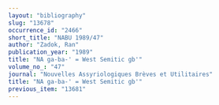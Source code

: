 ```yaml
---
layout: "bibliography"
slug: "13678"
occurrence_id: "2466"
short_title: "NABU 1989/47"
author: "Zadok, Ran"
publication_year: "1989"
title: "NA ga-ba-' = West Semitic gb'"
volume_no_: "47"
journal: "Nouvelles Assyriologiques Brèves et Utilitaires"
title: "NA ga-ba-' = West Semitic gb'"
previous_item: "13681"
---
```

